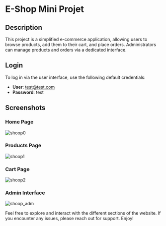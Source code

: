 # E-Shop Mini Projet

## Description

This project is a simplified e-commerce application, allowing users to browse products, add them to their cart, and place orders. 
Administrators can manage products and orders via a dedicated interface.

## Login

To log in via the user interface, use the following default credentials:

- **User**: test@test.com
- **Password**: test

## Screenshots


### Home Page

![shoop0](https://github.com/moezeddinetahar/e-shop_mini_projet/assets/161537222/f6b516b6-2b77-495c-a5b5-f9917f6275d6)

### Products Page

![shoop1](https://github.com/moezeddinetahar/e-shop_mini_projet/assets/161537222/806ccf1b-3720-468f-ae37-7d229ebd7fc3)

### Cart Page

![shoop2](https://github.com/moezeddinetahar/e-shop_mini_projet/assets/161537222/d4ce1afa-5beb-45d5-9b17-db6ad3247e88)

### Admin Interface

![shoop_adm](https://github.com/moezeddinetahar/e-shop_mini_projet/assets/161537222/7d5fa837-e66e-4d96-b759-82dc472629c2)

Feel free to explore and interact with the different sections of the website. If you encounter any issues, please reach out for support. Enjoy!
